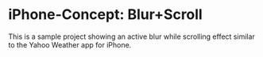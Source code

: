 iPhone-Concept: Blur+Scroll
===========================

This is a sample project showing an active blur while scrolling effect similar to the Yahoo Weather app for iPhone.
